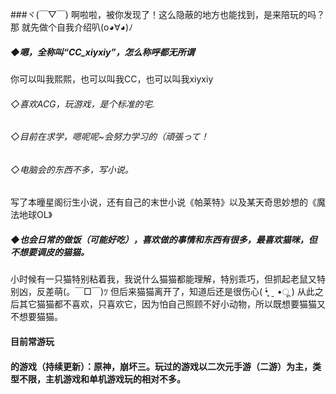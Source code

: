 ###ヾ(￣▽￣)
啊啦啦，被你发现了！这么隐蔽的地方也能找到，是来陪玩的吗？
那 就先做个自我介绍叭(o◕∀◕)ﾉ

##### ◆嗯，全称叫“CC_xiyxiy”，怎么称呼都无所谓
你可以叫我熙熙，也可以叫我CC，也可以叫我xiyxiy
###### ◇喜欢ACG，玩游戏，是个标准的宅.
###### ◇目前在求学，嗯呢呢~会努力学习的（頑張って！
###### ◇电脑会的东西不多，写小说。
写了本曈星阁衍生小说，还有自己的末世小说《帕莱特》以及某天奇思妙想的《魔法地球OL》


##### ◆也会日常的做饭（可能好吃），喜欢做的事情和东西有很多，最喜欢猫咪，但不想要调皮的猫猫。
小时候有一只猫特别粘着我，我说什么猫猫都能理解，特别乖巧，但抓起老鼠又特别凶，反差萌(。￣□￣)ﾂ   但后来猫猫离开了，知道后还是很伤心( •̥́ ˍ •ू ) 
从此之后其它猫猫都不喜欢，只喜欢它，因为怕自己照顾不好小动物，所以既想要猫猫又不想要猫猫。

<h4>目前常游玩<h4>
的游戏（持续更新）：原神，崩坏三。玩过的游戏以二次元手游（二游）为主，类型不限，主机游戏和单机游戏玩的相对不多。
